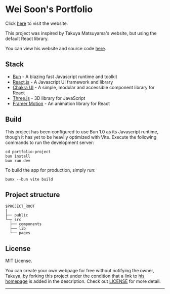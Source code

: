 # Wei Soon's Portfolio

Click [here](https://wei-soon.vercel.app/) to visit the website.

This project was inspired by Takuya Matsuyama's website, but using the default React library.

You can view his website and source code [here](https://www.craftz.dog).

## Stack

- [Bun](https://bun.sh/) - A blazing fast Javascript runtime and toolkit
- [React.js](https://react.dev/) - A Javascript UI framework and library
- [Chakra UI](https://chakra-ui.com/) - A simple, modular and accessible component library for React
- [Three.js](https://threejs.org/) - 3D library for JavaScript
- [Framer Motion](https://www.framer.com/motion/) - An animation library for React

## Build

This project has been configured to use Bun 1.0 as its Javascript runtime, though it has yet to be heavily optimized with Vite. Execute the following commands to run the development server:
```
cd portfolio-project
bun install
bun run dev
```
To build the app for production, simply run:
```
bunx --bun vite build
```

## Project structure

```
$PROJECT_ROOT
|
├── public
└─┬ src
  ├── components
  ├── lib
  └── pages
```

## License

MIT License.

You can create your own webpage for free without notifying the owner, Takuya, by forking this project under the condition that a link to [his homepage](https://www.craftz.dog/) is added in the description. Check out [LICENSE](./LICENSE) for more detail.

---
